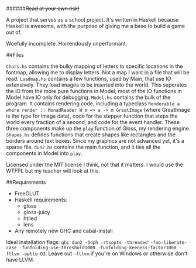 ######~~Read at your own risk!~~








A project that serves as a school project. It's written in Haskell because Haskell is awesome, with the purpose of giving me a base to build a game out of. 

Woefully incomplete. Horrendously unperformant. 


##Files

`Chars.hs` contains the bulky mapping of letters to specific locations in the fontmap, allowing me to display letters. Not a map I want in a file that will be read.
`Loadmap.hs` contains a few functions, used by Main, that use IO extensively. They load images to be inserted into the world. This seperates the IO from the more pure functions in Model; most of the IO functions in Model have IO only for debugging.
`Model.hs` contains the bulk of the program. It contains rendering code, including a typeclass `Renderable a where render :: MonadReader W m => a -> m GreatImage` (where GreatImage is the type for image data), code for the stepper function that steps the world every fraction of a second, and code for the event handler. These three components make up the `play` function of Gloss, my rendering engine.
`Shapes.hs` defines functions that create shapes like rectangles and the borders around text boxes. Since my graphics are not advanced yet, it's a sparse file.
`dun2.hs` contains the main function, and it ties all the components in Model into `play`. 


Licensed under the MIT license I think, not that it matters. I would use the WTFPL but my teacher will look at this.

##Requirements
- FreeGLUT
- Haskell requirements:
	- gloss
	- gloss-juicy
	- htiled
	- lens
- Any remotely new GHC and cabal-install

Ideal installation flags: `ghc dun2 -Odph -rtsopts -threaded -fno-liberate-case -funfolding-use-threshold1000 -funfolding-keeness-factor1000 -fllvm -optlo-O3`. 
Leave out `-fllvm` if you're on Windows or otherwise don't have LLVM. 
